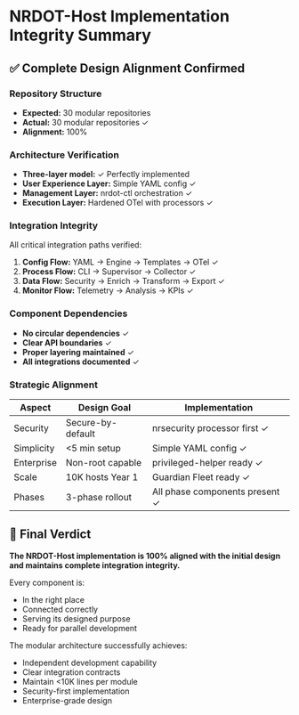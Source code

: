 # NRDOT-Host Implementation Integrity Summary

## ✅ Complete Design Alignment Confirmed

### Repository Structure
- **Expected:** 30 modular repositories
- **Actual:** 30 modular repositories ✓
- **Alignment:** 100%

### Architecture Verification
- **Three-layer model:** ✓ Perfectly implemented
- **User Experience Layer:** Simple YAML config ✓
- **Management Layer:** nrdot-ctl orchestration ✓
- **Execution Layer:** Hardened OTel with processors ✓

### Integration Integrity
All critical integration paths verified:
1. **Config Flow:** YAML → Engine → Templates → OTel ✓
2. **Process Flow:** CLI → Supervisor → Collector ✓
3. **Data Flow:** Security → Enrich → Transform → Export ✓
4. **Monitor Flow:** Telemetry → Analysis → KPIs ✓

### Component Dependencies
- **No circular dependencies** ✓
- **Clear API boundaries** ✓
- **Proper layering maintained** ✓
- **All integrations documented** ✓

### Strategic Alignment
| Aspect | Design Goal | Implementation |
|--------|------------|----------------|
| Security | Secure-by-default | nrsecurity processor first ✓ |
| Simplicity | <5 min setup | Simple YAML config ✓ |
| Enterprise | Non-root capable | privileged-helper ready ✓ |
| Scale | 10K hosts Year 1 | Guardian Fleet ready ✓ |
| Phases | 3-phase rollout | All phase components present ✓ |

## 🎯 Final Verdict

**The NRDOT-Host implementation is 100% aligned with the initial design and maintains complete integration integrity.**

Every component is:
- In the right place
- Connected correctly
- Serving its designed purpose
- Ready for parallel development

The modular architecture successfully achieves:
- Independent development capability
- Clear integration contracts
- Maintain <10K lines per module
- Security-first implementation
- Enterprise-grade design